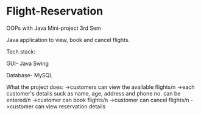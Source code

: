 # Flight-Reservation
OOPs with Java Mini-project 3rd Sem

Java application to view, book and cancel flights.

Tech stack:

GUI- Java Swing 

Database- MySQL

What the project does:
->customers can view the available flights/n
->each customer's details suck as name, age, address and phone no. can be entered/n
->customer can book flights/n
->customer can cancel flights/n
->customer can view reservation details


